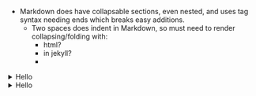 - Markdown does have collapsable sections, even nested, and uses tag syntax needing ends which breaks easy additions.
  - Two spaces does indent in Markdown, so must need to render collapsing/folding with: 
      - html? 
       - in jekyll?
       - 
<details><summary>Hello</summary><blockquote>text1
  text2
  <details>text4<summary>World</summary><blockquote>
    :smile: text3
  </blockquote></details>
</blockquote></details>

<details><summary>Hello</summary>text1
  <details><summary>World</summary>text2<blockquote>
    :smile:
  </details>
</blockquote></details>
